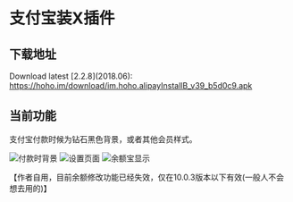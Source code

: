 # 支付宝装X插件

## 下载地址

Download latest \[2.2.8\](2018.06): https://hoho.im/download/im.hoho.alipayInstallB_v39_b5d0c9.apk

## 当前功能

支付宝付款时候为钻石黑色背景，或者其他会员样式。

![](https://raw.githubusercontent.com/nov30th/AlipayHighHeadsomeRichAndroid/master/Screenshot_Alipay_Diamond.jpg "付款时背景")
![](https://raw.githubusercontent.com/nov30th/AlipayHighHeadsomeRichAndroid/master/Screenshot_Settings.png "设置页面")
![](https://raw.githubusercontent.com/nov30th/AlipayHighHeadsomeRichAndroid/master/Screenshot_Alipay_Yuebao.png "余额宝显示")

【作者自用，目前余额修改功能已经失效，仅在10.0.3版本以下有效(一般人不会想去用的)】

